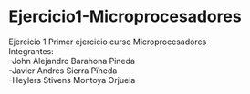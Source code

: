 # Ejercicio1-Microprocesadores
Ejercicio 1
Primer ejercicio curso Microprocesadores  
Integrantes:  
-John Alejandro Barahona Pineda  
-Javier Andres Sierra Pïneda  
-Heylers Stivens Montoya Orjuela
